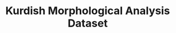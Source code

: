 ---
title: "Kurdish Morphological Analysis Dataset"
meta_title: "Kurdish Morphology Dataset - Linguistic Analysis Data"
description: "Comprehensive morphological analysis dataset containing 100,000 Kurdish words with detailed breakdowns."
draft: false
---
